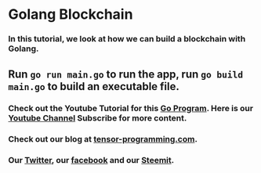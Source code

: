 # Golang Blockchain

### In this tutorial, we look at how we can build a blockchain with Golang. 

## Run `go run main.go` to run the app, run `go build main.go` to build an executable file.

### Check out the Youtube Tutorial for this [Go Program](https://www.youtube.com/embed/aE4eDTUAE70). Here is our [Youtube Channel](https://www.youtube.com/channel/UCYqCZOwHbnPwyjawKfE21wg) Subscribe for more content.

### Check out our blog at [tensor-programming.com](http://tensor-programming.com/).

### Our [Twitter](https://twitter.com/TensorProgram), our [facebook](https://www.facebook.com/Tensor-Programming-1197847143611799/) and our [Steemit](https://steemit.com/@tensor).
